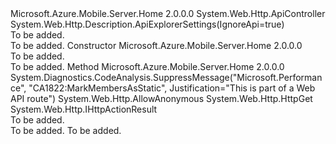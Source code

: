 <Type Name="HomeController" FullName="Microsoft.Azure.Mobile.Server.Controllers.HomeController">
  <TypeSignature Language="C#" Value="public class HomeController : System.Web.Http.ApiController" />
  <TypeSignature Language="ILAsm" Value=".class public auto ansi beforefieldinit HomeController extends System.Web.Http.ApiController" />
  <TypeSignature Language="DocId" Value="T:Microsoft.Azure.Mobile.Server.Controllers.HomeController" />
  <TypeSignature Language="VB.NET" Value="Public Class HomeController&#xA;Inherits ApiController" />
  <TypeSignature Language="F#" Value="type HomeController = class&#xA;    inherit ApiController" />
  <AssemblyInfo>
    <AssemblyName>Microsoft.Azure.Mobile.Server.Home</AssemblyName>
    <AssemblyVersion>2.0.0.0</AssemblyVersion>
  </AssemblyInfo>
  <Base>
    <BaseTypeName>System.Web.Http.ApiController</BaseTypeName>
  </Base>
  <Interfaces />
  <Attributes>
    <Attribute>
      <AttributeName>System.Web.Http.Description.ApiExplorerSettings(IgnoreApi=true)</AttributeName>
    </Attribute>
  </Attributes>
  <Docs>
    <summary>To be added.</summary>
    <remarks>To be added.</remarks>
  </Docs>
  <Members>
    <Member MemberName=".ctor">
      <MemberSignature Language="C#" Value="public HomeController ();" />
      <MemberSignature Language="ILAsm" Value=".method public hidebysig specialname rtspecialname instance void .ctor() cil managed" />
      <MemberSignature Language="DocId" Value="M:Microsoft.Azure.Mobile.Server.Controllers.HomeController.#ctor" />
      <MemberSignature Language="VB.NET" Value="Public Sub New ()" />
      <MemberType>Constructor</MemberType>
      <AssemblyInfo>
        <AssemblyName>Microsoft.Azure.Mobile.Server.Home</AssemblyName>
        <AssemblyVersion>2.0.0.0</AssemblyVersion>
      </AssemblyInfo>
      <Parameters />
      <Docs>
        <summary>To be added.</summary>
        <remarks>To be added.</remarks>
      </Docs>
    </Member>
    <Member MemberName="Index">
      <MemberSignature Language="C#" Value="public System.Web.Http.IHttpActionResult Index ();" />
      <MemberSignature Language="ILAsm" Value=".method public hidebysig instance class System.Web.Http.IHttpActionResult Index() cil managed" />
      <MemberSignature Language="DocId" Value="M:Microsoft.Azure.Mobile.Server.Controllers.HomeController.Index" />
      <MemberSignature Language="VB.NET" Value="Public Function Index () As IHttpActionResult" />
      <MemberSignature Language="F#" Value="member this.Index : unit -&gt; System.Web.Http.IHttpActionResult" Usage="homeController.Index " />
      <MemberType>Method</MemberType>
      <AssemblyInfo>
        <AssemblyName>Microsoft.Azure.Mobile.Server.Home</AssemblyName>
        <AssemblyVersion>2.0.0.0</AssemblyVersion>
      </AssemblyInfo>
      <Attributes>
        <Attribute>
          <AttributeName>System.Diagnostics.CodeAnalysis.SuppressMessage("Microsoft.Performance", "CA1822:MarkMembersAsStatic", Justification="This is part of a Web API route")</AttributeName>
        </Attribute>
        <Attribute>
          <AttributeName>System.Web.Http.AllowAnonymous</AttributeName>
        </Attribute>
        <Attribute>
          <AttributeName>System.Web.Http.HttpGet</AttributeName>
        </Attribute>
      </Attributes>
      <ReturnValue>
        <ReturnType>System.Web.Http.IHttpActionResult</ReturnType>
      </ReturnValue>
      <Parameters />
      <Docs>
        <summary>To be added.</summary>
        <returns>To be added.</returns>
        <remarks>To be added.</remarks>
      </Docs>
    </Member>
  </Members>
</Type>